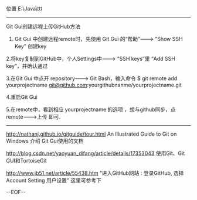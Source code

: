 ﻿位置 E:\Java\ttt





-----------------------

Git Gui创建远程上传GitHub方法

  1. Git Gui 中创建远程remote时，先使用 Git Gui 的“帮助”---> "Show SSH Key" 创建key

  2.将key复制到GitHub中，个人Settings中---> “SSH keys”里 “Add SSH key”，并确认通过

  3.在Git Gui 中点开 repository---> Git Bash，输入命令
	$ git remote  add yourprojectname git@github.com:yourgithubnanme/yourprojectname.git

  4.重启Git Gui

  5.在remote中，看到相应 yourprojectname 的选项 ，想与github同步，点 remote--->上传 即可.

------------------------


http://nathanj.github.io/gitguide/tour.html
  An Illustrated Guide to Git on Windows 
  介绍 Git Gui使用的文档

http://blog.csdn.net/yaoyuan_difang/article/details/17353043
  使用Git、Git GUI和TortoiseGit
	
http://www.jb51.net/article/55438.htm
  “进入GitHub网站 : 登录GitHub, 选择Account Setting 用户设置” 这里可参考下




--EOF--
